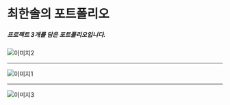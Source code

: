 # 최한솔의 포트폴리오 
##### 프로젝트 3개를 담은 포트폴리오입니다.



![이미지2](https://img1.daumcdn.net/thumb/R1280x0/?scode=mtistory2&fname=https%3A%2F%2Fblog.kakaocdn.net%2Fdn%2FblRNgw%2FbtsOlFfvyb7%2F60LiLQga7B4Kt8DkwnbSA0%2Fimg.png)


---


![이미지1](https://img1.daumcdn.net/thumb/R1280x0/?scode=mtistory2&fname=https%3A%2F%2Fblog.kakaocdn.net%2Fdn%2FbudKPa%2FbtsOlBEekX8%2FzQBaZacUEtoyKV8kHYh0M0%2Fimg.png)

---

![이미지3](https://img1.daumcdn.net/thumb/R1280x0/?scode=mtistory2&fname=https%3A%2F%2Fblog.kakaocdn.net%2Fdn%2FcqrbqU%2FbtsOmiw9lWk%2FaHHPnYQ17LO9GsibHr0K4k%2Fimg.png)
